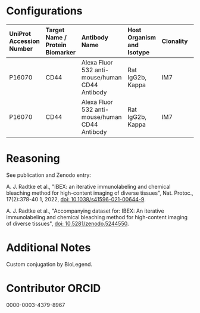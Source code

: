 # Configurations

| UniProt Accession Number   | Target Name / Protein Biomarker   | Antibody Name                                  | Host Organism and Isotype   | Clonality   | Vendor    |   Catalog Number | Conjugate   | RRID       | Application   | Method        | Tissue Preservation   | Tissue           | Detergent         | Antigen Retrieval Conditions   | Dye Inactivation Conditions   | Result   | Agree        | Disagree   |
|:---------------------------|:----------------------------------|:-----------------------------------------------|:----------------------------|:------------|:----------|-----------------:|:------------|:-----------|:--------------|:--------------|:----------------------|:-----------------|:------------------|:-------------------------------|:------------------------------|:---------|:-------------|:-----------|
| P16070                     | CD44                              | Alexa Fluor 532 anti-mouse/human CD44 Antibody | Rat IgG2b, Kappa            | IM7         | BioLegend |           103002 | AF532       | AB_2892768 | IHC-Fr        | IBEX2D Manual | 1% PFA Fixed Frozen   | Human liver      | 0.3% Triton-X-100 |                                | 1 mg/ml LiBH4 15 minutes      | Success  | [+](#reason1) |            |
| P16070                     | CD44                              | Alexa Fluor 532 anti-mouse/human CD44 Antibody | Rat IgG2b, Kappa            | IM7         | BioLegend |           103002 | AF532       | AB_2892768 | IHC-Fr        | IBEX2D Manual | 1% PFA Fixed Frozen   | Human lymph node | 0.3% Triton-X-100 |                                | 1 mg/ml LiBH4 15 minutes      | Success  | [+](#reason1) |            |

# Reasoning

<a name="reason1"></a>
See publication and Zenodo entry:

A. J. Radtke et al., "IBEX: an iterative immunolabeling and chemical bleaching
 method for high-content imaging of diverse tissues", Nat. Protoc., 17(2):378-40
1, 2022, [doi: 10.1038/s41596-021-00644-9](https://doi.org/10.1038/s41596-021-00644-9).

A. J. Radtke et al., "Accompanying dataset for: IBEX: An iterative immunolabeling and chemical
bleaching method for high-content imaging of diverse tissues",
[doi: 10.5281/zenodo.5244550](https://doi.org/10.5281/zenodo.5244551).


# Additional Notes

Custom conjugation by BioLegend.

# Contributor ORCID

0000-0003-4379-8967
